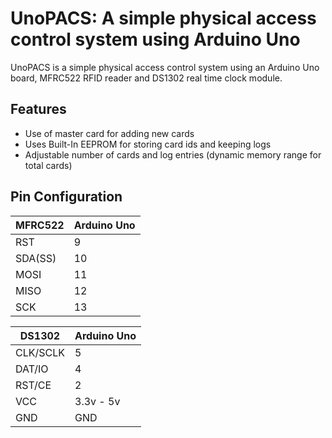 # UnoPACS: A simple physical access control system using Arduino Uno  

UnoPACS is a simple physical access control system using an Arduino Uno board, MFRC522 RFID reader and DS1302 real time clock module.

## Features

* Use of master card for adding new cards
* Uses Built-In EEPROM for storing card ids and keeping logs
* Adjustable number of cards and log entries (dynamic memory range for total cards)

## Pin Configuration

| MFRC522 | Arduino Uno |
|---------|-------------|
| RST     | 9           |
| SDA(SS) | 10          |
| MOSI    | 11          |
| MISO    | 12          |
| SCK     | 13          |

| DS1302   | Arduino Uno |
|----------|-------------|
| CLK/SCLK | 5           |
| DAT/IO   | 4           |
| RST/CE   | 2           |
| VCC      | 3.3v - 5v   |
| GND      | GND         |
